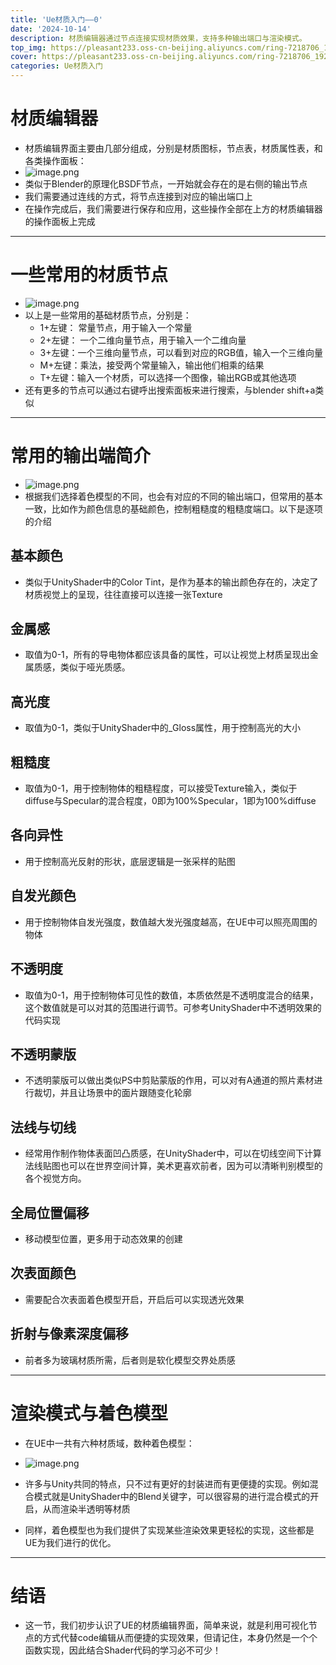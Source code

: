 ```yaml
---
title: 'Ue材质入门——0'
date: '2024-10-14'
description: 材质编辑器通过节点连接实现材质效果，支持多种输出端口与渲染模式。
top_img: https://pleasant233.oss-cn-beijing.aliyuncs.com/ring-7218706_1920.png
cover: https://pleasant233.oss-cn-beijing.aliyuncs.com/ring-7218706_1920.png
categories: Ue材质入门
---
```

# 材质编辑器

* 材质编辑界面主要由几部分组成，分别是材质图标，节点表，材质属性表，和各类操作面板：
* ![image.png](https://pleasant233.oss-cn-beijing.aliyuncs.com/20240928220416.png)
* 类似于Blender的原理化BSDF节点，一开始就会存在的是右侧的输出节点
* 我们需要通过连线的方式，将节点连接到对应的输出端口上
* 在操作完成后，我们需要进行保存和应用，这些操作全部在上方的材质编辑器的操作面板上完成
---
# 一些常用的材质节点

* ![image.png](https://pleasant233.oss-cn-beijing.aliyuncs.com/20240928220757.png)
* 以上是一些常用的基础材质节点，分别是：
	* 1+左键： 常量节点，用于输入一个常量
	* 2+左键： 一个二维向量节点，用于输入一个二维向量
	* 3+左键：一个三维向量节点，可以看到对应的RGB值，输入一个三维向量
	* M+左键：乘法，接受两个常量输入，输出他们相乘的结果
	* T+左键：输入一个材质，可以选择一个图像，输出RGB或其他选项
* 还有更多的节点可以通过右键呼出搜索面板来进行搜索，与blender shift+a类似
---
# 常用的输出端简介

* ![image.png](https://pleasant233.oss-cn-beijing.aliyuncs.com/20240928221546.png)
* 根据我们选择着色模型的不同，也会有对应的不同的输出端口，但常用的基本一致，比如作为颜色信息的基础颜色，控制粗糙度的粗糙度端口。以下是逐项的介绍

## 基本颜色

  * 类似于UnityShader中的Color Tint，是作为基本的输出颜色存在的，决定了材质视觉上的呈现，往往直接可以连接一张Texture
## 金属感

 * 取值为0-1，所有的导电物体都应该具备的属性，可以让视觉上材质呈现出金属质感，类似于哑光质感。
## 高光度

* 取值为0-1，类似于UnityShader中的_Gloss属性，用于控制高光的大小
## 粗糙度

* 取值为0-1，用于控制物体的粗糙程度，可以接受Texture输入，类似于diffuse与Specular的混合程度，0即为100%Specular，1即为100%diffuse
## 各向异性

* 用于控制高光反射的形状，底层逻辑是一张采样的贴图
## 自发光颜色

* 用于控制物体自发光强度，数值越大发光强度越高，在UE中可以照亮周围的物体

## 不透明度

* 取值为0-1，用于控制物体可见性的数值，本质依然是不透明度混合的结果，这个数值就是可以对其的范围进行调节。可参考UnityShader中不透明效果的代码实现
## 不透明蒙版

* 不透明蒙版可以做出类似PS中剪贴蒙版的作用，可以对有A通道的照片素材进行裁切，并且让场景中的面片跟随变化轮廓

## 法线与切线

* 经常用作制作物体表面凹凸质感，在UnityShader中，可以在切线空间下计算法线贴图也可以在世界空间计算，美术更喜欢前者，因为可以清晰判别模型的各个视觉方向。
## 全局位置偏移

* 移动模型位置，更多用于动态效果的创建

## 次表面颜色

* 需要配合次表面着色模型开启，开启后可以实现透光效果

## 折射与像素深度偏移

* 前者多为玻璃材质所需，后者则是软化模型交界处质感

---
# 渲染模式与着色模型

* 在UE中一共有六种材质域，数种着色模型：
* ![image.png](https://pleasant233.oss-cn-beijing.aliyuncs.com/20240928223722.png)

 * 许多与Unity共同的特点，只不过有更好的封装进而有更便捷的实现。例如混合模式就是UnityShader中的Blend关键字，可以很容易的进行混合模式的开启，从而渲染半透明等材质
* 同样，着色模型也为我们提供了实现某些渲染效果更轻松的实现，这些都是UE为我们进行的优化。
---
# 结语

* 这一节，我们初步认识了UE的材质编辑界面，简单来说，就是利用可视化节点的方式代替code编辑从而便捷的实现效果，但请记住，本身仍然是一个个函数实现，因此结合Shader代码的学习必不可少！
